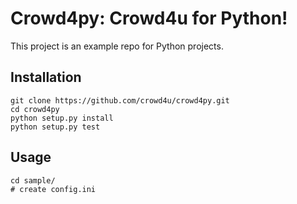 Crowd4py: Crowd4u for Python!
============================

This  project is an example repo for Python projects.

## Installation

```
git clone https://github.com/crowd4u/crowd4py.git
cd crowd4py
python setup.py install
python setup.py test
```

## Usage
```
cd sample/
# create config.ini
```
